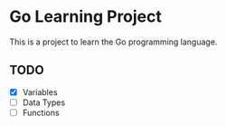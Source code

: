 # Go Learning Project

This is a project to learn the Go programming language.

## TODO

- [x] Variables
- [ ] Data Types
- [ ] Functions
